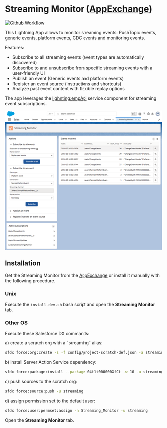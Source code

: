 # Streaming Monitor ([AppExchange](https://appexchange.salesforce.com/appxListingDetail?listingId=a0N3A00000FYEEWUA5))

[![Github Workflow](<https://github.com/pozil/streaming-monitor/workflows/Salesforce%20DX%20CI%20(scratch%20org%20only)/badge.svg?branch=master>)](https://github.com/pozil/streaming-monitor/actions)

This Lightning App allows to monitor streaming events: PushTopic events, generic events, platform events, CDC events and monitoring events.

Features:

-   Subscribe to all streaming events (event types are automatically discovered)
-   Subscribe to and unsubscribe from specific streaming events with a user-friendly UI
-   Publish an event (Generic events and platform events)
-   Register an event source (instructions and shortcuts)
-   Analyze past event content with flexible replay options

The app leverages the [lighnting:empApi](https://developer.salesforce.com/docs/component-library/bundle/lightning:empApi/documentation) service component for streaming event subscriptions.

<img src="gfx/event-monitor.png"/>

## Installation

Get the Streaming Monitor from the [AppExchange](https://appexchange.salesforce.com/appxListingDetail?listingId=a0N3A00000FYEEWUA5) or install it manually with the following procedure.

### Unix

Execute the `install-dev.sh` bash script and open the **Streaming Monitor** tab.

### Other OS

Execute these Salesforce DX commands:

a) create a scratch org with a "streaming" alias:

```sh
sfdx force:org:create -s -f config/project-scratch-def.json -a streaming
```

b) install Server Action Service dependency:

```sh
sfdx force:package:install --package 04t1t000000XfCt -w 10 -u streaming
```

c) push sources to the scratch org:

```sh
sfdx force:source:push -u streaming
```

d) assign permission set to the default user:

```sh
sfdx force:user:permset:assign -n Streaming_Monitor -u streaming
```

Open the **Streaming Monitor** tab.
